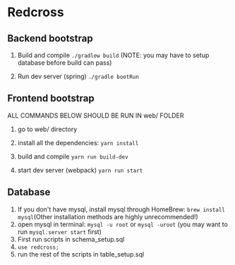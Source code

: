 # Redcross

## Backend bootstrap

1. Build and compile  ``./gradlew build`` (NOTE: you may have to setup database before build can pass)

2. Run dev server (spring) ``./gradle bootRun``

## Frontend bootstrap

ALL COMMANDS BELOW SHOULD BE RUN IN web/ FOLDER  
1. go to web/ directory

2. install all the dependencies: ``yarn install``

3. build and compile ``yarn run build-dev``

4. start dev server (webpack) ``yarn run start``

## Database

1. If you don't have mysql, install mysql through HomeBrew: ``brew install mysql``(Other installation methods are highly unrecommended!)
2. open mysql in terminal: ``mysql -u root`` or ``mysql -uroot`` (you may want to run ``mysql.server start`` first)
3. First run scripts in schema_setup.sql
4. ``use redcross;``
5. run the rest of the scripts in table_setup.sql
